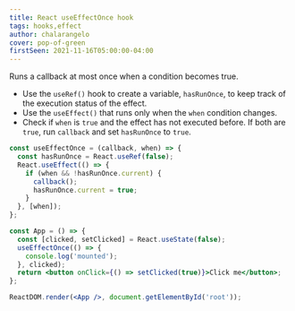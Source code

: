 ```yaml
---
title: React useEffectOnce hook
tags: hooks,effect
author: chalarangelo
cover: pop-of-green
firstSeen: 2021-11-16T05:00:00-04:00
---
```


Runs a callback at most once when a condition becomes true.

- Use the `useRef()` hook to create a variable, `hasRunOnce`, to keep track of the execution status of the effect.
- Use the `useEffect()` that runs only when the `when` condition changes.
- Check if `when` is `true` and the effect has not executed before. If both are `true`, run `callback` and set `hasRunOnce` to `true`.

```jsx
const useEffectOnce = (callback, when) => {
  const hasRunOnce = React.useRef(false);
  React.useEffect(() => {
    if (when && !hasRunOnce.current) {
      callback();
      hasRunOnce.current = true;
    }
  }, [when]);
};
```

```jsx
const App = () => {
  const [clicked, setClicked] = React.useState(false);
  useEffectOnce(() => {
    console.log('mounted');
  }, clicked);
  return <button onClick={() => setClicked(true)}>Click me</button>;
};

ReactDOM.render(<App />, document.getElementById('root'));
```
